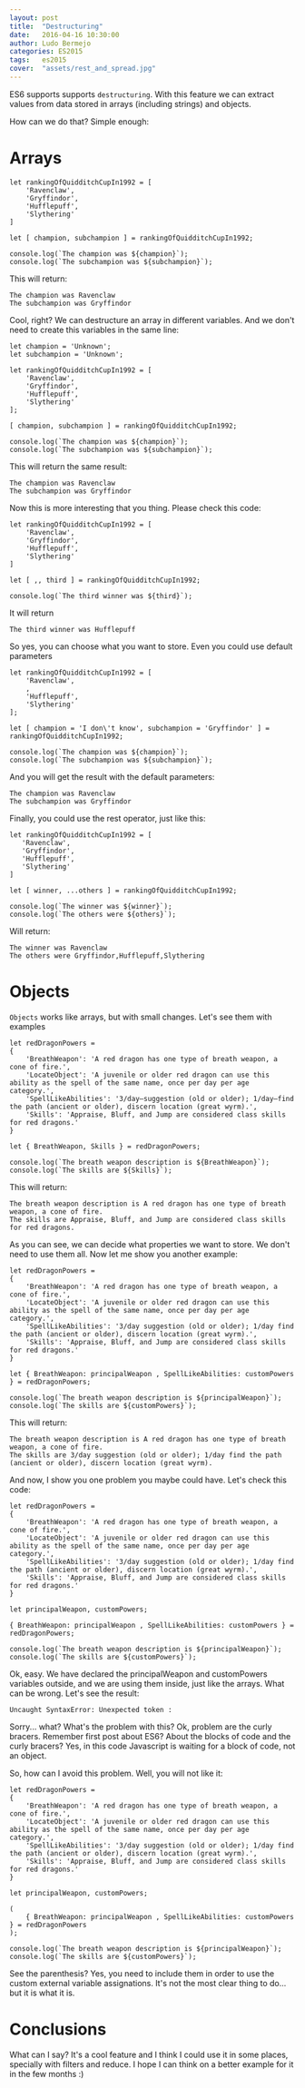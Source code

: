 ```yaml
---
layout: post
title:  "Destructuring"
date:   2016-04-16 10:30:00
author: Ludo Bermejo
categories: ES2015 
tags:	es2015
cover:  "assets/rest_and_spread.jpg"
---
```


ES6 supports supports `destructuring`. With this feature we can extract values from data stored in arrays (including strings) and objects. 

How can we do that? Simple enough:

# Arrays

    let rankingOfQuidditchCupIn1992 = [
        'Ravenclaw',
        'Gryffindor',
        'Hufflepuff',
        'Slythering'
    ]

    let [ champion, subchampion ] = rankingOfQuidditchCupIn1992;

    console.log(`The champion was ${champion}`);
    console.log(`The subchampion was ${subchampion}`);
    
This will return:
    
    The champion was Ravenclaw
    The subchampion was Gryffindor
    
Cool, right? We can destructure an array in different variables. And we don't need to create this variables in the same line:
    
    let champion = 'Unknown';
    let subchampion = 'Unknown';

    let rankingOfQuidditchCupIn1992 = [
        'Ravenclaw',
        'Gryffindor',
        'Hufflepuff',
        'Slythering'
    ];

    [ champion, subchampion ] = rankingOfQuidditchCupIn1992;

    console.log(`The champion was ${champion}`);
    console.log(`The subchampion was ${subchampion}`);

This will return the same result:

    The champion was Ravenclaw
    The subchampion was Gryffindor
    
Now this is more interesting that you thing. Please check this code:
    
    let rankingOfQuidditchCupIn1992 = [
        'Ravenclaw',
        'Gryffindor',
        'Hufflepuff',
        'Slythering'
    ]

    let [ ,, third ] = rankingOfQuidditchCupIn1992;

    console.log(`The third winner was ${third}`);
        
It will return
    
    The third winner was Hufflepuff

So yes, you can choose what you want to store. Even you could use default parameters

    let rankingOfQuidditchCupIn1992 = [
        'Ravenclaw',
        ,
        'Hufflepuff',
        'Slythering'
    ];
    
    let [ champion = 'I don\'t know', subchampion = 'Gryffindor' ] = rankingOfQuidditchCupIn1992;
    
    console.log(`The champion was ${champion}`);
    console.log(`The subchampion was ${subchampion}`);

And you will get the result with the default parameters:

    The champion was Ravenclaw
    The subchampion was Gryffindor
    
Finally, you could use the rest operator, just like this:
    
    let rankingOfQuidditchCupIn1992 = [
       'Ravenclaw',
       'Gryffindor',
       'Hufflepuff',
       'Slythering'
    ]
    
    let [ winner, ...others ] = rankingOfQuidditchCupIn1992;
    
    console.log(`The winner was ${winner}`); 
    console.log(`The others were ${others}`);
    
Will return:
    
    The winner was Ravenclaw
    The others were Gryffindor,Hufflepuff,Slythering
    
# Objects

`Objects` works like arrays, but with small changes. Let's see them with examples

    let redDragonPowers =
    {
        'BreathWeapon': 'A red dragon has one type of breath weapon, a cone of fire.',
        'LocateObject': 'A juvenile or older red dragon can use this ability as the spell of the same name, once per day per age category.',
        'SpellLikeAbilities': '3/day—suggestion (old or older); 1/day—find the path (ancient or older), discern location (great wyrm).',
        'Skills': 'Appraise, Bluff, and Jump are considered class skills for red dragons.'
    }

    let { BreathWeapon, Skills } = redDragonPowers;

    console.log(`The breath weapon description is ${BreathWeapon}`);
    console.log(`The skills are ${Skills}`);

This will return:

    The breath weapon description is A red dragon has one type of breath weapon, a cone of fire.
    The skills are Appraise, Bluff, and Jump are considered class skills for red dragons.
    
As you can see, we can decide what properties we want to store. We don't need to use them all. Now let me show you another example:
    
    let redDragonPowers =
    {
        'BreathWeapon': 'A red dragon has one type of breath weapon, a cone of fire.',
        'LocateObject': 'A juvenile or older red dragon can use this ability as the spell of the same name, once per day per age category.',
        'SpellLikeAbilities': '3/day suggestion (old or older); 1/day find the path (ancient or older), discern location (great wyrm).',
        'Skills': 'Appraise, Bluff, and Jump are considered class skills for red dragons.'
    }

    let { BreathWeapon: principalWeapon , SpellLikeAbilities: customPowers } = redDragonPowers;

    console.log(`The breath weapon description is ${principalWeapon}`);
    console.log(`The skills are ${customPowers}`);
    
This will return:
    
    The breath weapon description is A red dragon has one type of breath weapon, a cone of fire.
    The skills are 3/day suggestion (old or older); 1/day find the path (ancient or older), discern location (great wyrm).
    
And now, I show you one problem you maybe could have. Let's check this code:

    let redDragonPowers =
    {
        'BreathWeapon': 'A red dragon has one type of breath weapon, a cone of fire.',
        'LocateObject': 'A juvenile or older red dragon can use this ability as the spell of the same name, once per day per age category.',
        'SpellLikeAbilities': '3/day suggestion (old or older); 1/day find the path (ancient or older), discern location (great wyrm).',
        'Skills': 'Appraise, Bluff, and Jump are considered class skills for red dragons.'
    }

    let principalWeapon, customPowers;

    { BreathWeapon: principalWeapon , SpellLikeAbilities: customPowers } = redDragonPowers;

    console.log(`The breath weapon description is ${principalWeapon}`);
    console.log(`The skills are ${customPowers}`);
    
Ok, easy. We have declared the principalWeapon and customPowers variables outside, and we are using them inside, just like the arrays. What can be wrong. Let's see the result:
    
    Uncaught SyntaxError: Unexpected token :
    
Sorry... what? What's the problem with this? Ok, problem are the curly bracers. Remember first post about ES6? About the blocks of code and the curly bracers? Yes, in this code Javascript is waiting for a block of code, not an object.
    
So, how can I avoid this problem. Well, you will not like it:


    let redDragonPowers =
    {
        'BreathWeapon': 'A red dragon has one type of breath weapon, a cone of fire.',
        'LocateObject': 'A juvenile or older red dragon can use this ability as the spell of the same name, once per day per age category.',
        'SpellLikeAbilities': '3/day suggestion (old or older); 1/day find the path (ancient or older), discern location (great wyrm).',
        'Skills': 'Appraise, Bluff, and Jump are considered class skills for red dragons.'
    }
    
    let principalWeapon, customPowers;
    
    ( 
        { BreathWeapon: principalWeapon , SpellLikeAbilities: customPowers } = redDragonPowers 
    );
    
    console.log(`The breath weapon description is ${principalWeapon}`);
    console.log(`The skills are ${customPowers}`);
    
    
See the parenthesis? Yes, you need to include them in order to use the custom external variable assignations. It's not the most clear thing to do... but it is what it is.
     
     
# Conclusions

What can I say? It's a cool feature and I think I could use it in some places, specially with filters and reduce. I hope I can think on a better example for it in the few months :)